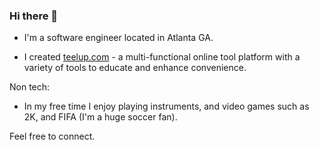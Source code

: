 ### Hi there 👋


- I'm a software engineer located in Atlanta GA.

- I created [teelup.com](https://teelup.com) - a multi-functional online tool platform with a variety of tools to educate and enhance convenience.

Non tech:

- In my free time I enjoy playing instruments, and video games such as 2K, and FIFA (I'm a huge soccer fan).


Feel free to connect.

<!--
**temiogz/temiogz** is a ✨ _special_ ✨ repository because its `README.md` (this file) appears on your GitHub profile.

Here are some ideas to get you started:

- 🔭 I’m currently working on ...
- 🌱 I’m currently learning ...
- 👯 I’m looking to collaborate on ...
- 🤔 I’m looking for help with ...
- 💬 Ask me about ...
- 📫 How to reach me: ...
- 😄 Pronouns: ...
- ⚡ Fun fact: ...
-->
